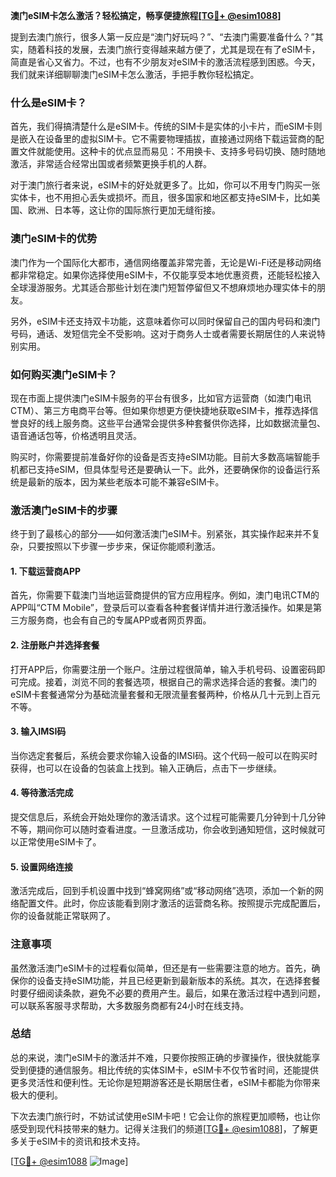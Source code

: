 **澳门eSIM卡怎么激活？轻松搞定，畅享便捷旅程[[TG💪+ @esim1088](https://t.me/s/esim1088)]**

提到去澳门旅行，很多人第一反应是“澳门好玩吗？”、“去澳门需要准备什么？”其实，随着科技的发展，去澳门旅行变得越来越方便了，尤其是现在有了eSIM卡，简直是省心又省力。不过，也有不少朋友对eSIM卡的激活流程感到困惑。今天，我们就来详细聊聊澳门eSIM卡怎么激活，手把手教你轻松搞定。

### 什么是eSIM卡？

首先，我们得搞清楚什么是eSIM卡。传统的SIM卡是实体的小卡片，而eSIM卡则是嵌入在设备里的虚拟SIM卡。它不需要物理插拔，直接通过网络下载运营商的配置文件就能使用。这种卡的优点显而易见：不用换卡、支持多号码切换、随时随地激活，非常适合经常出国或者频繁更换手机的人群。

对于澳门旅行者来说，eSIM卡的好处就更多了。比如，你可以不用专门购买一张实体卡，也不用担心丢失或损坏。而且，很多国家和地区都支持eSIM卡，比如美国、欧洲、日本等，这让你的国际旅行更加无缝衔接。

### 澳门eSIM卡的优势

澳门作为一个国际化大都市，通信网络覆盖非常完善，无论是Wi-Fi还是移动网络都非常稳定。如果你选择使用eSIM卡，不仅能享受本地优惠资费，还能轻松接入全球漫游服务。尤其适合那些计划在澳门短暂停留但又不想麻烦地办理实体卡的朋友。

另外，eSIM卡还支持双卡功能，这意味着你可以同时保留自己的国内号码和澳门号码，通话、发短信完全不受影响。这对于商务人士或者需要长期居住的人来说特别实用。

### 如何购买澳门eSIM卡？

现在市面上提供澳门eSIM卡服务的平台有很多，比如官方运营商（如澳门电讯CTM）、第三方电商平台等。但如果你想更方便快捷地获取eSIM卡，推荐选择信誉良好的线上服务商。这些平台通常会提供多种套餐供你选择，比如数据流量包、语音通话包等，价格透明且灵活。

购买时，你需要提前准备好你的设备是否支持eSIM功能。目前大多数高端智能手机都已支持eSIM，但具体型号还是要确认一下。此外，还要确保你的设备运行系统是最新的版本，因为某些老版本可能不兼容eSIM卡。

### 激活澳门eSIM卡的步骤

终于到了最核心的部分——如何激活澳门eSIM卡。别紧张，其实操作起来并不复杂，只要按照以下步骤一步步来，保证你能顺利激活。

#### 1. 下载运营商APP

首先，你需要下载澳门当地运营商提供的官方应用程序。例如，澳门电讯CTM的APP叫“CTM Mobile”，登录后可以查看各种套餐详情并进行激活操作。如果是第三方服务商，也会有自己的专属APP或者网页界面。

#### 2. 注册账户并选择套餐

打开APP后，你需要注册一个账户。注册过程很简单，输入手机号码、设置密码即可完成。接着，浏览不同的套餐选项，根据自己的需求选择合适的套餐。澳门的eSIM卡套餐通常分为基础流量套餐和无限流量套餐两种，价格从几十元到上百元不等。

#### 3. 输入IMSI码

当你选定套餐后，系统会要求你输入设备的IMSI码。这个代码一般可以在购买时获得，也可以在设备的包装盒上找到。输入正确后，点击下一步继续。

#### 4. 等待激活完成

提交信息后，系统会开始处理你的激活请求。这个过程可能需要几分钟到十几分钟不等，期间你可以随时查看进度。一旦激活成功，你会收到通知短信，这时候就可以正常使用eSIM卡了。

#### 5. 设置网络连接

激活完成后，回到手机设置中找到“蜂窝网络”或“移动网络”选项，添加一个新的网络配置文件。此时，你应该能看到刚才激活的运营商名称。按照提示完成配置后，你的设备就能正常联网了。

### 注意事项

虽然激活澳门eSIM卡的过程看似简单，但还是有一些需要注意的地方。首先，确保你的设备支持eSIM功能，并且已经更新到最新版本的系统。其次，在选择套餐时要仔细阅读条款，避免不必要的费用产生。最后，如果在激活过程中遇到问题，可以联系客服寻求帮助，大多数服务商都有24小时在线支持。

### 总结

总的来说，澳门eSIM卡的激活并不难，只要你按照正确的步骤操作，很快就能享受到便捷的通信服务。相比传统的实体SIM卡，eSIM卡不仅节省时间，还能提供更多灵活性和便利性。无论你是短期游客还是长期居住者，eSIM卡都能为你带来极大的便利。

下次去澳门旅行时，不妨试试使用eSIM卡吧！它会让你的旅程更加顺畅，也让你感受到现代科技带来的魅力。记得关注我们的频道[[TG💪+ @esim1088](https://t.me/s/esim1088)]，了解更多关于eSIM卡的资讯和技术支持。

[[TG💪+ @esim1088](https://t.me/s/esim1088) ![Image](https://i.postimg.cc/4NQfJmqS/Snipaste-2025-05-13-00-14-12.png)]